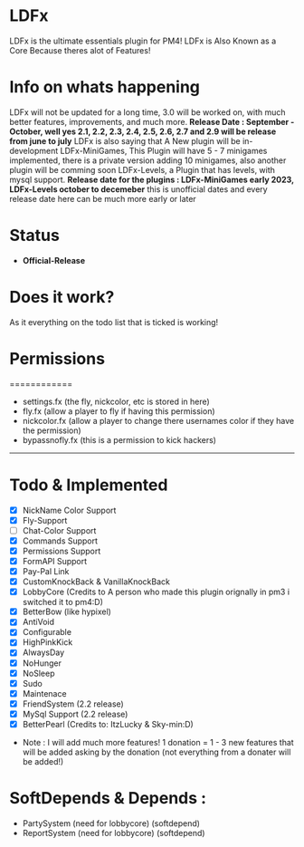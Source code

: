 # LDFx
LDFx is the ultimate essentials plugin for PM4!
LDFx is Also Known as a Core Because theres alot of Features!
# Info on whats happening
LDFx will not be updated for a long time, 3.0 will be worked on, with much better features, improvements, and much more.
**Release Date : September - October, well yes 2.1, 2.2, 2.3, 2.4, 2.5, 2.6, 2.7 and 2.9 will be release from june to july**
LDFx is also saying that A New plugin will be in-development LDFx-MiniGames, This Plugin will have 5 - 7 minigames implemented, there is a private version adding 10 minigames, also another plugin will be comming soon LDFx-Levels, a Plugin that has levels, with mysql support.
**Release date for the plugins : LDFx-MiniGames early 2023, LDFx-Levels october to decemeber**
this is unofficial dates and every release date here can be much more early or later
# Status
- **Official-Release**
# Does it work?
As it everything on the todo list that is ticked is working!
# Permissions
============
- settings.fx (the fly, nickcolor, etc is stored in here)
- fly.fx (allow a player to fly if having this permission)
- nickcolor.fx (allow a player to change there usernames color if they have the permission)
- bypassnofly.fx (this is a permission to kick hackers)
------------
# Todo & Implemented
- [X] NickName Color Support
- [X] Fly-Support
- [ ] Chat-Color Support
- [X] Commands Support
- [X] Permissions Support
- [X] FormAPI Support
- [X] Pay-Pal Link
- [X] CustomKnockBack & VanillaKnockBack
- [X] LobbyCore (Credits to A person who made this plugin orignally in pm3 i switched it to pm4:D)
- [X] BetterBow (like hypixel)
- [X] AntiVoid
- [X] Configurable
- [X] HighPinkKick 
- [X] AlwaysDay
- [X] NoHunger
- [X] NoSleep
- [X] Sudo
- [X] Maintenace
- [X] FriendSystem (2.2 release)
- [X] MySql Support (2.2 release)
- [X] BetterPearl (Credits to: ItzLucky & Sky-min:D)
- Note : I will add much more features! 1 donation = 1 - 3 new features that will be added asking by the donation (not everything from a donater will be added!)
# SoftDepends & Depends :
- PartySystem (need for lobbycore) (softdepend)
- ReportSystem (need for lobbycore) (softdepend)

